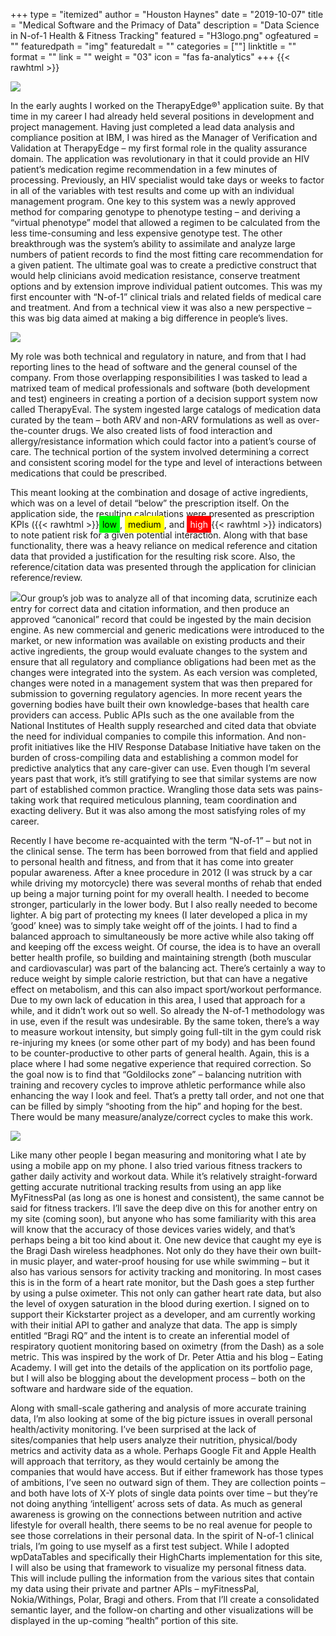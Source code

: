 +++
type = "itemized"
author = "Houston Haynes"
date = "2019-10-07"
title = "Medical Software and the Primacy of Data"
description = "Data Science in N-of-1 Health & Fitness Tracking"
featured = "H3logo.png"
ogfeatured = ""
featuredpath = "img"
featuredalt = ""
categories = [""]
linktitle = ""
format = ""
link = ""
weight = "03"
icon = "fas fa-analytics"
+++
{{< rawhtml >}}
<div class="clearfix"><img class="ui small float-left rounded image pr-4 w-25" src="/img/TE/DNA.jpg">

<p>In the early aughts I worked on the TherapyEdge®¹ application suite. By that time in my career I had already held several positions in development and project management. Having just completed a lead data analysis and compliance position at IBM, I was hired as the Manager of Verification and Validation at TherapyEdge – my first formal role in the quality assurance domain. The application was revolutionary in that it could provide an HIV patient’s medication regime recommendation in a few minutes of processing. Previously, an HIV specialist would take days or weeks to factor in all of the variables with test results and come up with an individual management program. One key to this system was a newly approved method for comparing genotype to phenotype testing – and deriving a “virtual phenotype” model that allowed a regimen to be calculated from the less time-consuming and less expensive genotype test. The other breakthrough was the system’s ability to assimilate and analyze large numbers of patient records to find the most fitting care recommendation for a given patient. The ultimate goal was to create a predictive construct that would help clinicians avoid medication resistance, conserve treatment options and by extension improve individual patient outcomes. This was my first encounter with “N-of-1” clinical trials and related fields of medical care and treatment. And from a technical view it was also a new perspective – this was big data aimed at making a big difference in people’s lives.</p>
<div class="clearfix"><img class="ui centered rounded bordered image mb-4 mt-5 w-75" src="/img/TE/VirtualPhenotype.png">
<p>My role was both technical and regulatory in nature, and from that I had reporting lines to the head of software and the general counsel of the company. From those overlapping responsibilities I was tasked to lead a matrixed team of medical professionals and software (both development and test) engineers in creating a portion of a decision support system now called TherapyEval. The system ingested large catalogs of medication data curated by the team – both ARV and non-ARV formulations as well as over-the-counter drugs. We also created lists of food interaction and allergy/resistance information which could factor into a patient’s course of care. The technical portion of the system involved determining a correct and consistent scoring model for the type and level of interactions between medications that could be prescribed.</p>
<p>This meant looking at the combination and dosage of active ingredients, which was on a level of detail “below” the prescription itself. On the application side, the resulting calculations were presented as prescription  KPIs ({{< rawhtml >}}<span class="filter-none" style="color: black; background-color: #00ff00; padding: 5px;">low</span>, <span class="filter-none" style="color: black; background-color: #ffff00; padding: 5px;">medium</span>, and <span class="filter-none" style="color: white; background-color: #ff0000; padding: 5px;">high</span>{{< rawhtml >}} indicators) to note patient risk for a given potential interaction. Along with that base functionality, there was a heavy reliance on medical reference and citation data that provided a justification for the resulting risk score. Also, the reference/citation data was presented through the application for clinician reference/review.</p>
<p><div class="clearfix"><img class="ui small float-right rounded image pr-4 w-30" src="/img/TE/lab.jpg">Our group’s job was to analyze all of that incoming data, scrutinize each entry for correct data and citation information, and then produce an approved “canonical” record that could be ingested by the main decision engine. As new commercial and generic medications were introduced to the market, or new information was available on existing products and their active ingredients, the group would evaluate changes to the system and ensure that all regulatory and compliance obligations had been met as the changes were integrated into the system. As each version was completed, changes were noted in a management system that was then prepared for submission to governing regulatory agencies. In more recent years the governing bodies have built their own knowledge-bases that health care providers can access. Public APIs such as the one available from the National Institutes of Health supply researched and cited data that obviate the need for individual companies to compile this information. And non-profit initiatives like the HIV Response Database Initiative have taken on the burden of cross-compiling data and establishing a common model for predictive analytics that any care-giver can use. Even though I’m several years past that work, it’s still gratifying to see that similar systems are now part of established common practice. Wrangling those data sets was pains-taking work that required meticulous planning, team coordination and exacting delivery. But it was also among the most satisfying roles of my career.</p>
<p>Recently I have become re-acquainted with the term “N-of-1” – but not in the clinical sense. The term has been borrowed from that field and applied to personal health and fitness, and from that it has come into greater popular awareness. After a knee procedure in 2012 (I was struck by a car while driving my motorcycle) there was several months of rehab that ended up being a major turning point for my overall health. I needed to become stronger, particularly in the lower body. But I also really needed to become lighter. A big part of protecting my knees (I later developed a plica in my ‘good’ knee) was to simply take weight off of the joints. I had to find a balanced approach to simultaneously be more active while also taking off and keeping off the excess weight. Of course, the idea is to have an overall better health profile, so building and maintaining strength (both muscular and cardiovascular) was part of the balancing act. There’s certainly a way to reduce weight by simple calorie restriction, but that can have a negative effect on metabolism, and this can also impact sport/workout performance. Due to my own lack of education in this area, I used that approach for a while, and it didn’t work out so well. So already the N-of-1 methodology was in use, even if the result was undesirable. By the same token, there’s a way to measure workout intensity, but simply going full-tilt in the gym could risk re-injuring my knees (or some other part of my body) and has been found to be counter-productive to other parts of general health. Again, this is a place where I had some negative experience that required correction. So the goal now is to find that “Goldilocks zone” – balancing nutrition with training and recovery cycles to improve athletic performance while also enhancing the way I look and feel. That’s a pretty tall order, and not one that can be filled by simply “shooting from the hip” and hoping for the best. There would be many measure/analyze/correct cycles to make this work.</p>
<div class="clearfix"><img class="ui centered rounded bordered image mb-4 w-50" src="/img/H3_swimming.jpg">
<p>Like many other people I began measuring and monitoring what I ate by using a mobile app on my phone. I also tried various fitness trackers to gather daily activity and workout data. While it’s relatively straight-forward getting accurate nutritional tracking results from using an app like MyFitnessPal (as long as one is honest and consistent), the same cannot be said for fitness trackers. I’ll save the deep dive on this for another entry on my site (coming soon), but anyone who has some familiarity with this area will know that the accuracy of those devices varies widely, and that’s perhaps being a bit too kind about it. One new device that caught my eye is the Bragi Dash wireless headphones. Not only do they have their own built-in music player, and water-proof housing for use while swimming – but it also has various sensors for activity tracking and monitoring. In most cases this is in the form of a heart rate monitor, but the Dash goes a step further by using a pulse oximeter. This not only can gather heart rate data, but also the level of oxygen saturation in the blood during exertion. I signed on to support their Kickstarter project as a developer, and am currently working with their initial API to gather and analyze that data. The app is simply entitled “Bragi RQ” and the intent is to create an inferential model of respiratory quotient monitoring based on oximetry (from the Dash) as a sole metric. This was inspired by the work of Dr. Peter Attia and his blog – Eating Academy. I will get into the details of the application on its portfolio page, but I will also be blogging about the development process – both on the software and hardware side of the equation.</p>
<p>Along with small-scale gathering and analysis of more accurate training data, I’m also looking at some of the big picture issues in overall personal health/activity monitoring. I’ve been surprised at the lack of sites/companies that help users analyze their nutrition, physical/body metrics and activity data as a whole. Perhaps Google Fit and Apple Health will approach that territory, as they would certainly be among the companies that would have access. But if either framework has those types of ambitions, I’ve seen no outward sign of them. They are collection points – and both have lots of X-Y plots of single data points over time – but they’re not doing anything ‘intelligent’ across sets of data. As much as general awareness is growing on the connections between nutrition and active lifestyle for overall health, there seems to be no real avenue for people to see those correlations in their personal data. In the spirit of N-of-1 clinical trials, I’m going to use myself as a first test subject. While I adopted wpDataTables and specifically their HighCharts implementation for this site, I will also be using that framework to visualize my personal fitness data. This will include pulling the information from the various sites that contain my data using their private and partner APIs – myFitnessPal, Nokia/Withings, Polar, Bragi and others. From that I’ll create a consolidated semantic layer, and the follow-on charting and other visualizations will be displayed in the up-coming “health” portion of this site.</p>